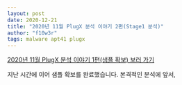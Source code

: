 ```yaml
---
layout: post
date: 2020-12-21
title: "2020년 11월 PlugX 분석 이야기 2편(Stage1 분석)"
author: "f10w3r"
tags: malware apt41 plugx
---
```


[2020년 11월 PlugX 분석 이야기 1편(샘플 확보) 보러 가기](PlugX-1.md)

지난 시간에 이어 샘플 확보를 완료했습니다. 본격적인 분석에 앞서,